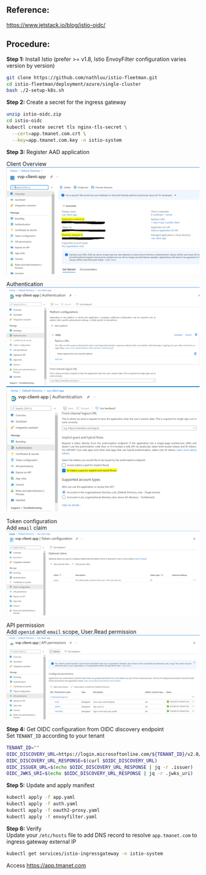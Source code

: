 ## Reference:
https://www.jetstack.io/blog/istio-oidc/

## Procedure:
**Step 1:** Install Istio (prefer >= v1.8, Istio EnvoyFilter configuration varies version by version)
```bash
git clone https://github.com/nathluu/istio-fleetman.git
cd istio-fleetman/deployment/azure/single-cluster
bash ./2-setup-k8s.sh
```
**Step 2:** Create a secret for the ingress gateway
```bash
unzip istio-oidc.zip
cd istio-oidc
kubectl create secret tls nginx-tls-secret \
  --cert=app.tmanet.com.crt \
  --key=app.tmanet.com.key -n istio-system
```
**Step 3:** Register AAD application  

Client Overview
![](client_id.PNG)

Authentication
![](auth_1.PNG)
![](auth_2.PNG)

Token configuration  
Add `email` claim
![](token_cfg.PNG)

API permission  
Add `openid` and `email` scope, User.Read permission
![](api_permision.PNG)

**Step 4:** Get OIDC configuration from OIDC discovery endpoint  
Set `TENANT_ID` according to your tenant
```bash
TENANT_ID=""
OIDC_DISCOVERY_URL=https://login.microsoftonline.com/${TENANT_ID}/v2.0/.well-known/openid-configuration
OIDC_DISCOVERY_URL_RESPONSE=$(curl $OIDC_DISCOVERY_URL)
OIDC_ISSUER_URL=$(echo $OIDC_DISCOVERY_URL_RESPONSE | jq -r .issuer)
OIDC_JWKS_URI=$(echo $OIDC_DISCOVERY_URL_RESPONSE | jq -r .jwks_uri)
``` 
**Step 5:** Update and apply manifest
```bash
kubectl apply -f app.yaml
kubectl apply -f auth.yaml
kubectl apply -f oauth2-proxy.yaml
kubectl apply -f envoyfilter.yaml
```
**Step 6:** Verify  
Update your `/etc/hosts` file to add DNS record to resolve `app.tmanet.com` to ingress gateway external IP
```bash
kubectl get services/istio-ingressgateway -n istio-system
```
Access https://app.tmanet.com
